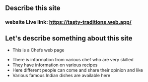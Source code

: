 ## Describe this site

### website Live link: https://tasty-traditions.web.app/

## Let's describe something about this site

- This is a Chefs web page

* There is information from various chef who are very skilled
* They have information on various recipes
* Here different people can come and share their opinion and like
* Various famous Indian dishes are available here
